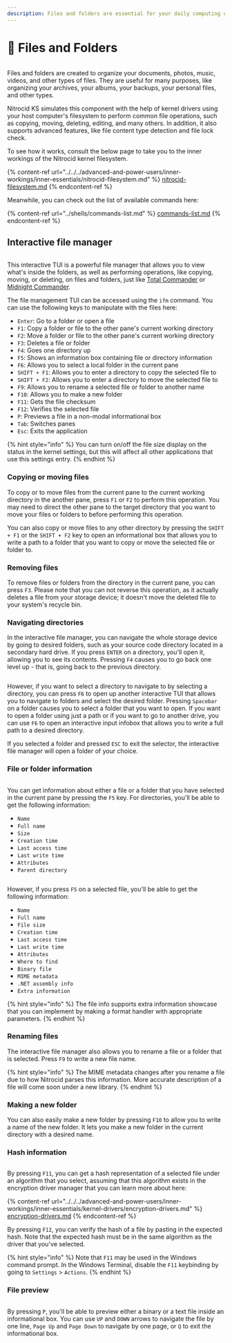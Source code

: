 ```yaml
---
description: Files and folders are essential for your daily computing usage
---
```


# 📂 Files and Folders

<figure><img src="../../../.gitbook/assets/155-listtree.png" alt=""><figcaption></figcaption></figure>

Files and folders are created to organize your documents, photos, music, videos, and other types of files. They are useful for many purposes, like organizing your archives, your albums, your backups, your personal files, and other types.

Nitrocid KS simulates this component with the help of kernel drivers using your host computer's filesystem to perform common file operations, such as copying, moving, deleting, editing, and many others. In addition, it also supports advanced features, like file content type detection and file lock check.

To see how it works, consult the below page to take you to the inner workings of the Nitrocid kernel filesystem.

{% content-ref url="../../../advanced-and-power-users/inner-workings/inner-essentials/nitrocid-filesystem.md" %}
[nitrocid-filesystem.md](../../../advanced-and-power-users/inner-workings/inner-essentials/nitrocid-filesystem.md)
{% endcontent-ref %}

Meanwhile, you can check out the list of available commands here:

{% content-ref url="../shells/commands-list.md" %}
[commands-list.md](../shells/commands-list.md)
{% endcontent-ref %}

## Interactive file manager

<figure><img src="../../../.gitbook/assets/063-ifm.png" alt=""><figcaption></figcaption></figure>

This interactive TUI is a powerful file manager that allows you to view what's inside the folders, as well as performing operations, like copying, moving, or deleting, on files and folders, just like [Total Commander](https://www.ghisler.com/index.htm) or [Midnight Commander](https://midnight-commander.org/).

The file management TUI can be accessed using the `ifm` command. You can use the following keys to manipulate with the files here:

* `Enter`: Go to a folder or open a file
* `F1`: Copy a folder or file to the other pane's current working directory
* `F2`: Move a folder or file to the other pane's current working directory
* `F3`: Deletes a file or folder
* `F4`: Goes one directory up
* `F5`: Shows an information box containing file or directory information
* `F6`: Allows you to select a local folder in the current pane
* `SHIFT + F1`: Allows you to enter a directory to copy the selected file to
* `SHIFT + F2`: Allows you to enter a directory to move the selected file to
* `F9`: Allows you to rename a selected file or folder to another name
* `F10`: Allows you to make a new folder
* `F11`: Gets the file checksum
* `F12`: Verifies the selected file
* `P`: Previews a file in a non-modal informational box
* `Tab`: Switches panes
* `Esc`: Exits the application

{% hint style="info" %}
You can turn on/off the file size display on the status in the kernel settings, but this will affect all other applications that use this settings entry.
{% endhint %}

### Copying or moving files

To copy or to move files from the current pane to the current working directory in the another pane, press `F1` or `F2` to perform this operation. You may need to direct the other pane to the target directory that you want to move your files or folders to before performing this operation.

You can also copy or move files to any other directory by pressing the `SHIFT + F1` or the `SHIFT + F2` key to open an informational box that allows you to write a path to a folder that you want to copy or move the selected file or folder to.

### Removing files

To remove files or folders from the directory in the current pane, you can press `F3`. Please note that you can not reverse this operation, as it actually deletes a file from your storage device; it doesn't move the deleted file to your system's recycle bin.

### Navigating directories

In the interactive file manager, you can navigate the whole storage device by going to desired folders, such as your source code directory located in a secondary hard drive. If you press `ENTER` on a directory, you'll open it, allowing you to see its contents. Pressing `F4` causes you to go back one level up - that is, going back to the previous directory.

<figure><img src="../../../.gitbook/assets/151-ifm.png" alt=""><figcaption></figcaption></figure>

However, if you want to select a directory to navigate to by selecting a directory, you can press `F6` to open up another interactive TUI that allows you to navigate to folders and select the desired folder. Pressing `Spacebar` on a folder causes you to select a folder that you want to open. If you want to open a folder using just a path or if you want to go to another drive, you can use `F6` to open an interactive input infobox that allows you to write a full path to a desired directory.

If you selected a folder and pressed `ESC` to exit the selector, the interactive file manager will open a folder of your choice.

### File or folder information

<figure><img src="../../../.gitbook/assets/152-ifm.png" alt=""><figcaption></figcaption></figure>

You can get information about either a file or a folder that you have selected in the current pane by pressing the `F5` key. For directories, you'll be able to get the following information:

* `Name`
* `Full name`
* `Size`
* `Creation time`
* `Last access time`
* `Last write time`
* `Attributes`
* `Parent directory`

<figure><img src="../../../.gitbook/assets/153-ifm.png" alt=""><figcaption></figcaption></figure>

However, if you press `F5` on a selected file, you'll be able to get the following information:

* `Name`
* `Full name`
* `File size`
* `Creation time`
* `Last access time`
* `Last write time`
* `Attributes`
* `Where to find`
* `Binary file`
* `MIME metadata`
* `.NET assembly info`
* `Extra information`

{% hint style="info" %}
The file info supports extra information showcase that you can implement by making a format handler with appropriate parameters.
{% endhint %}

### Renaming files

The interactive file manager also allows you to rename a file or a folder that is selected. Press `F9` to write a new file name.

{% hint style="info" %}
The MIME metadata changes after you rename a file due to how Nitrocid parses this information. More accurate description of a file will come soon under a new library.
{% endhint %}

### Making a new folder

You can also easily make a new folder by pressing `F10` to allow you to write a name of the new folder. It lets you make a new folder in the current directory with a desired name.

### Hash information

<figure><img src="../../../.gitbook/assets/160-ifmhash.png" alt=""><figcaption></figcaption></figure>

By pressing `F11`, you can get a hash representation of a selected file under an algorithm that you select, assuming that this algorithm exists in the encryption driver manager that you can learn more about here:

{% content-ref url="../../../advanced-and-power-users/inner-workings/inner-essentials/kernel-drivers/encryption-drivers.md" %}
[encryption-drivers.md](../../../advanced-and-power-users/inner-workings/inner-essentials/kernel-drivers/encryption-drivers.md)
{% endcontent-ref %}

By pressing `F12`, you can verify the hash of a file by pasting in the expected hash. Note that the expected hash must be in the same algorithm as the driver that you've selected.

{% hint style="info" %}
Note that `F11` may be used in the Windows command prompt. In the Windows Terminal, disable the `F11` keybinding by going to `Settings` > `Actions`.
{% endhint %}

### File preview

<figure><img src="../../../.gitbook/assets/154-ifm.png" alt=""><figcaption></figcaption></figure>

By pressing `P`, you'll be able to preview either a binary or a text file inside an informational box. You can use `UP` and `DOWN` arrows to navigate the file by one line, `Page Up` and `Page Down` to navigate by one page, or `Q` to exit the informational box.
